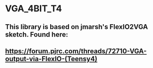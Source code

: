 # VGA_4BIT_T4

## This library is based on jmarsh's FlexIO2VGA sketch. Found here:

## https://forum.pjrc.com/threads/72710-VGA-output-via-FlexIO-(Teensy4)
